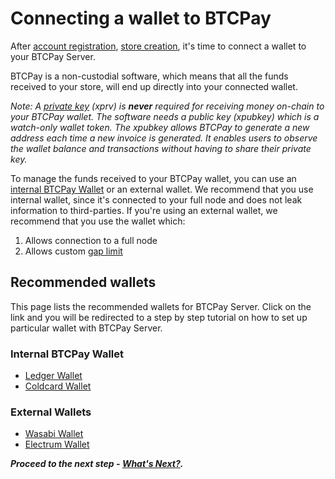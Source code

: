 # Connecting a wallet to BTCPay

After [account registration](RegisterAccount.md), [store creation](CreateStore.md), it's time to connect a wallet to your BTCPay Server.

BTCPay is a non-custodial software, which means that all the funds received to your store, will end up directly into your connected wallet.

*Note: A [private key](https://en.bitcoin.it/wiki/Private_key) (xprv) is **never** required for receiving money on-chain to your BTCPay wallet. The software needs a public key (xpubkey) which is a watch-only wallet token. The xpubkey allows BTCPay to generate a new address each time a new invoice is generated. It enables users to observe the wallet balance and transactions without having to share their private key.*

To manage the funds received to your BTCPay wallet, you can use an [internal BTCPay Wallet](Wallet.md) or an external wallet. We recommend that you use internal wallet, since it's connected to your full node and does not leak information to third-parties. If you're using an external wallet, we recommend that you use the wallet which:

1. Allows connection to a full node
2. Allows custom [gap limit](FAQ/FAQ-Wallet.md)

## Recommended wallets

This page lists the recommended wallets for BTCPay Server. Click on the link and you will be redirected to a step by step tutorial on how to set up particular wallet with BTCPay Server.

### Internal BTCPay Wallet

- [Ledger Wallet](LedgerWallet.md)
- [Coldcard Wallet]( 	ColdCardWallet.md)

### External Wallets

- [Wasabi Wallet](WasabiWallet.md)
- [Electrum Wallet](ElectrumWallet.md)

***Proceed to the next step - [What's Next?](WhatsNext.md).***
